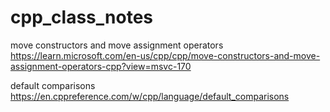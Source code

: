# cpp_class_notes

move constructors and move assignment operators
https://learn.microsoft.com/en-us/cpp/cpp/move-constructors-and-move-assignment-operators-cpp?view=msvc-170

default comparisons
https://en.cppreference.com/w/cpp/language/default_comparisons

